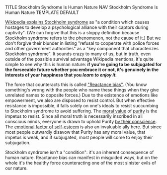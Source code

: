TITLE Stockholm Syndrome Is Human Nature
NAV Stockholm Syndrome Is Human Nature
TEMPLATE DEFAULT

[Wikipedia explains Stockholm syndrome](https://en.wikipedia.org/wiki/Stockholm_syndrome) as "a condition which causes hostages to develop a psychological alliance with their captors during captivity". (We can forgive that this is a sloppy definition because Stockholm syndrome refers to the phenomenon, not the cause of it.) <span class="note">But we don't forgive their blunder in listing "refusal to cooperate with police forces and other government authorities" as a "key component that characterizes Stockholm syndrome".</span> It sounds crazy to many of us, but in truth, even outside of the possible survival advantage Wikipedia mentions, it's quite simple to see why this is human nature: **if you're going to be subjugated for the forseeable future whether you embrace it or not, it's genuinely in the interests of your happiness that you _learn to enjoy it._**

The force that counteracts this is called ["Reactance bias"](https://yourbias.is/reactance). (You know <!--<a href="psychology">-->something's wrong with the people who name these things<!--</a>--> when they give unrelated names to opposite forces.) Due to the existence of emotions like empowerment, we also are disposed to resist control. But when effective resistance is impossible, it falls solely on one's ideals to resist succumbing to Stockholm syndrome to avoid suffering. The [moral value](virtues) of [purity](impurity) is the impetus to resist. Since all moral truth is necessarily inscribed in all conscious minds, everyone is drawn to uphold Purity [by their conscience](conscience). The [emotional factor of self-esteem](emotions) is also an invaluable ally here. But since most people outwardly disavow that Purity has any moral value, that impetus is weak, and if subjugated, most people will come to enjoy their subjugation.

Stockholm syndrome isn't a "condition": it's an inherent consequence of human nature. Reactance bias can manifest in misguided ways, but on the whole it's the healthy force counteracting one of the most sinister evils of our nature.
